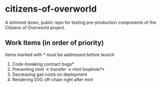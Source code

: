 # citizens-of-overworld

A slimmed down, public repo for testing pre-production components of the Citizens of Overworld project.

## Work Items (in order of priority)
items marked with * *must* be addressed before launch

1. Code-breaking contract bugs*
2. Preventing mint -> transfer -> mint loophole?*
3. Decreasing gas costs on deployment
4. Rendering SVG off-chain right after mint
